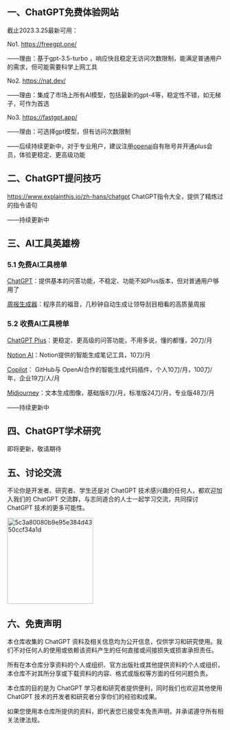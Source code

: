 ## 一、ChatGPT免费体验网站

截止2023.3.25最新可用：

No1. https://freegpt.one/

——理由：基于gpt-3.5-turbo ，响应快且稳定无访问次数限制，能满足普通用户的需求，但可能需要科学上网工具

No2. https://nat.dev/

——理由：集成了市场上所有AI模型，包括最新的gpt-4等，稳定性不错，如无梯子，可作为首选

No3. https://fastgpt.app/

——理由：可选择gpt模型，但有访问次数限制

——后续持续更新中，对于专业用户，建议注册[openai](https://chat.openai.com/auth/login)自有账号并开通plus会员，体验更稳定、更高级功能

## 二、ChatGPT提问技巧

https://www.explainthis.io/zh-hans/chatgpt  ChatGPT指令大全，提供了精炼过的指令语句

——持续更新中

## 三、AI工具英雄榜

### 5.1 免费AI工具榜单

[ChatGPT](https://chat.openai.com/auth/login)：提供基本的问答功能，不稳定、功能不如Plus版本，但对普通用户够用了

[周报生成器](https://weeklyreport.avemaria.fun/zh)：程序员的福音，几秒钟自动生成让领导刮目相看的高质量周报

### 5.2 收费AI工具榜单

[ChatGPT Plus](https://chat.openai.com/auth/login)：更稳定、更高级的问答功能，不用多说，懂的都懂，20刀/月

[Notion AI](https://www.notion.so/product/ai)：Notion提供的智能生成笔记工具，10刀/月

[Copilot](https://github.com/features/copilot/)： GitHub与 OpenAI合作的智能生成代码插件，个人10刀/月，100刀/年，企业19刀/人/月

[Midjourney](https://www.midjourney.com/)：文本生成图像，基础版8刀/月，标准版24刀/月，专业版48刀/月

——持续更新中

## 四、ChatGPT学术研究

即将更新，敬请期待

## 五、讨论交流

不论你是开发者、研究者、学生还是对 ChatGPT 技术感兴趣的任何人，都欢迎加入我们的 ChatGPT 交流群，与志同道合的人士一起学习交流，共同探讨 ChatGPT 技术的更多可能性。

<img src="https://user-images.githubusercontent.com/4102373/227726483-46cce93b-0b0f-4f57-a45a-30cde6162939.jpg" alt="5c3a80080b9e95e384d4350ccf34a1d" width="200" />

## 六、免责声明

本仓库收集的 ChatGPT 资料及相关信息均为公开信息，仅供学习和研究使用。我们不对任何人的使用或依赖该资料产生的任何直接或间接损失或损害承担责任。

所有在本仓库分享资料的个人或组织、官方出版社或其他提供资料的个人或组织，本仓库不对其所分享或下载资料的内容、格式或版权等方面的任何问题负责。

本仓库的目的是为 ChatGPT 学习者和研究者提供便利，同时我们也欢迎其他使用 ChatGPT 技术的开发者和研究者分享你们的经验和成果。

如果您使用本仓库所提供的资料，即代表您已接受本免责声明，并承诺遵守所有相关法律法规。
